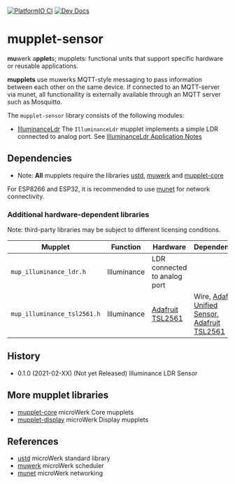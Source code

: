 [![PlatformIO CI][image_CI]][badge_CI] [![Dev Docs][image_DOC]][badge_DOC]

mupplet-sensor
==============

**mu**werk a**pplet**s; mupplets: functional units that support specific hardware or reusable
applications.

**mupplets** use muwerks MQTT-style messaging to pass information between each other on the
same device. If connected to an MQTT-server via munet, all functionallity is externally
available through an MQTT server such as Mosquitto.

The `mupplet-sensor` library consists of the following modules:

* [IlluminanceLdr][IlluminanceLdr_DOC] The `IlluminanceLdr` mupplet implements a simple LDR
  connected to analog port. See [IlluminanceLdr Application Notes][IlluminanceLdr_NOTES]

Dependencies
------------

* Note: **All** mupplets require the libraries [ustd][gh_ustd], [muwerk][gh_muwerk] and
 [mupplet-core][gh_mupcore]

For ESP8266 and ESP32, it is recommended to use [munet][gh_munet] for network connectivity.

### Additional hardware-dependent libraries ###

Note: third-party libraries may be subject to different licensing conditions.

Mupplet                     | Function | Hardware | Dependencies
--------------------------- | -------- | -------- | ---------------
`mup_illuminance_ldr.h`     | Illuminance | LDR connected to analog port |
`mup_illuminance_tsl2561.h` | Illuminance | [Adafruit TSL2561][2] | Wire, [Adafruit Unified Sensor][1], [Adafruit TSL2561][2]

History
-------

- 0.1.0 (2021-02-XX) (Not yet Released) Illuminance LDR Sensor

More mupplet libraries
----------------------

- [mupplet-core][gh_mupcore] microWerk Core mupplets
- [mupplet-display][gh_mupdisplay] microWerk Display mupplets

References
----------

- [ustd][gh_ustd] microWerk standard library
- [muwerk][gh_muwerk] microWerk scheduler
- [munet][gh_munet] microWerk networking


[badge_CI]: https://github.com/muwerk/mupplet-sensor/actions
[image_CI]: https://github.com/muwerk/mupplet-sensor/workflows/PlatformIO%20CI/badge.svg
[badge_DOC]: https://muwerk.github.io/mupplet-sensor/docs/index.html
[image_DOC]: https://img.shields.io/badge/docs-dev-blue.svg

[IlluminanceLdr_DOC]: https://muwerk.github.io/mupplet-sensor/docs/classustd_1_1IlluminanceLdr.html
[IlluminanceLdr_NOTES]: https://github.com/muwerk/mupplet-sensor/blob/master/extras/illuminance-ldr-notes.md

[gh_ustd]: https://github.com/muwerk/ustd
[gh_muwerk]: https://github.com/muwerk/muwerk
[gh_munet]: https://github.com/muwerk/munet
[gh_mufonts]: https://github.com/muwerk/mufonts
[gh_mupcore]: https://github.com/muwerk/mupplet-core
[gh_mupdisplay]: https://github.com/muwerk/mupplet-display
[gh_mupsensor]: https://github.com/muwerk/mupplet-sendsor

[1]: https://github.com/adafruit/Adafruit_Sensor
[2]: https://github.com/adafruit/Adafruit_TSL2561

